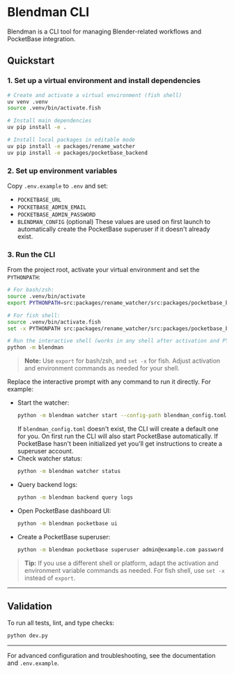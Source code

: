 
# Blendman CLI

Blendman is a CLI tool for managing Blender-related workflows and PocketBase integration.

## Quickstart


### 1. Set up a virtual environment and install dependencies

```sh
# Create and activate a virtual environment (fish shell)
uv venv .venv
source .venv/bin/activate.fish

# Install main dependencies
uv pip install -e .

# Install local packages in editable mode
uv pip install -e packages/rename_watcher
uv pip install -e packages/pocketbase_backend
```

### 2. Set up environment variables

Copy `.env.example` to `.env` and set:
- `POCKETBASE_URL`
- `POCKETBASE_ADMIN_EMAIL`
- `POCKETBASE_ADMIN_PASSWORD`
- `BLENDMAN_CONFIG` (optional)
These values are used on first launch to automatically create the PocketBase superuser
if it doesn't already exist.


### 3. Run the CLI



From the project root, activate your virtual environment and set the `PYTHONPATH`:

```sh
# For bash/zsh:
source .venv/bin/activate
export PYTHONPATH=src:packages/rename_watcher/src:packages/pocketbase_backend/src

# For fish shell:
source .venv/bin/activate.fish
set -x PYTHONPATH src:packages/rename_watcher/src:packages/pocketbase_backend/src

# Run the interactive shell (works in any shell after activation and PYTHONPATH set)
python -m blendman
```

> **Note:** Use `export` for bash/zsh, and `set -x` for fish. Adjust activation and environment commands as needed for your shell.

Replace the interactive prompt with any command to run it directly. For example:

- Start the watcher:
  ```sh
  python -m blendman watcher start --config-path blendman_config.toml
  ```
  If `blendman_config.toml` doesn't exist, the CLI will create a default one for you.
  On first run the CLI will also start PocketBase automatically. If PocketBase hasn't
  been initialized yet you'll get instructions to create a superuser account.
- Check watcher status:
  ```sh
  python -m blendman watcher status
  ```
- Query backend logs:
  ```sh
  python -m blendman backend query logs
  ```
- Open PocketBase dashboard UI:
  ```sh
  python -m blendman pocketbase ui
  ```
- Create a PocketBase superuser:
  ```sh
  python -m blendman pocketbase superuser admin@example.com password
  ```


> **Tip:** If you use a different shell or platform, adapt the activation and environment variable commands as needed. For fish shell, use `set -x` instead of `export`.

---

## Validation

To run all tests, lint, and type checks:

```sh
python dev.py
```

---

For advanced configuration and troubleshooting, see the documentation and `.env.example`.
